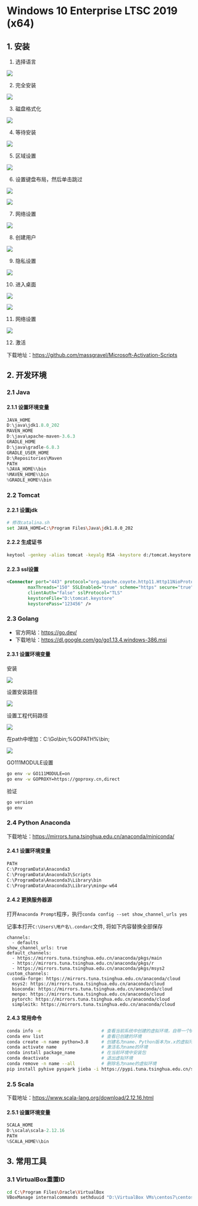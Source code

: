 # Windows 10 Enterprise LTSC 2019 (x64) 

## 1. 安装

1. 选择语言

![](../../assets/_images/deploy/win10/1.png)

2. 完全安装

![](../../assets/_images/deploy/win10/2.png)

3. 磁盘格式化

![](../../assets/_images/deploy/win10/3.png)

4. 等待安装

![](../../assets/_images/deploy/win10/4.png)

5. 区域设置

![](../../assets/_images/deploy/win10/5.png)

6. 设置键盘布局，然后单击跳过

![](../../assets/_images/deploy/win10/6.png)

![](../../assets/_images/deploy/win10/7.png)

7. 网络设置

![](../../assets/_images/deploy/win10/8.png)

8. 创建用户

![](../../assets/_images/deploy/win10/9.png)

9. 隐私设置

![](../../assets/_images/deploy/win10/10.png)

10. 进入桌面

![](../../assets/_images/deploy/win10/11.png)

![](../../assets/_images/deploy/win10/12.png)

11. 网络设置

![](../../assets/_images/deploy/win10/13.png)

12. 激活

下载地址：https://github.com/massgravel/Microsoft-Activation-Scripts

## 2. 开发环境

### 2.1 Java

#### 2.1.1 设置环境变量

```java
JAVA_HOME
D:\java\jdk1.8.0_202
MAVEN_HOME
D:\java\apache-maven-3.6.3
GRADLE_HOME
D:\java\gradle-6.8.3
GRADLE_USER_HOME
D:\Repositories\Maven
PATH
%JAVA_HOME%\bin
%MAVEN_HOME%\bin
%GRADLE_HOME%\bin
```

### 2.2 Tomcat

#### 2.2.1 设置jdk

```bash
# 修改catalina.sh
set JAVA_HOME=C:\Program Files\Java\jdk1.8.0_202
```

#### 2.2.2 生成证书

```bash
keytool -genkey -alias tomcat -keyalg RSA -keystore d:/tomcat.keystore
```

#### 2.2.3 ssl设置

```xml
<Connector port="443" protocol="org.apache.coyote.http11.Http11NioProtocol"
        maxThreads="150" SSLEnabled="true" scheme="https" secure="true"
        clientAuth="false" sslProtocol="TLS"
        keystoreFile="D:\tomcat.keystore" 
        keystorePass="123456" /> 
```

### 2.3 Golang

- 官方网站：https://go.dev/
- 下载地址：https://dl.google.com/go/go1.13.4.windows-386.msi

#### 2.3.1 设置环境变量

安装

![](../../assets/_images/deploy/win10/go_1.png)

设置安装路径

![](../../assets/_images/deploy/win10/go_2.png)

设置工程代码路径

![](../../assets/_images/deploy/win10/go_3.png)

在path中增加：C:\Go\bin;%GOPATH%\bin;

![](../../assets/_images/deploy/win10/go_4.png)

GO111MODULE设置

```bash
go env -w GO111MODULE=on
go env -w GOPROXY=https://goproxy.cn,direct
```

验证

```bash
go version
go env
```

### 2.4 Python Anaconda

下载地址：https://mirrors.tuna.tsinghua.edu.cn/anaconda/miniconda/

#### 2.4.1 设置环境变量

```java
PATH
C:\ProgramData\Anaconda3
C:\ProgramData\Anaconda3\Scripts
C:\ProgramData\Anaconda3\Library\bin
C:\ProgramData\Anaconda3\Library\mingw-w64
```

#### 2.4.2 更换服务器源

打开`Anaconda Prompt`程序，执行`conda config --set show_channel_urls yes`

记事本打开`C:\Users\用户名\.condarc`文件, 将如下内容替换全部保存

```shell
channels:
  - defaults
show_channel_urls: true
default_channels:
  - https://mirrors.tuna.tsinghua.edu.cn/anaconda/pkgs/main
  - https://mirrors.tuna.tsinghua.edu.cn/anaconda/pkgs/r
  - https://mirrors.tuna.tsinghua.edu.cn/anaconda/pkgs/msys2
custom_channels:
  conda-forge: https://mirrors.tuna.tsinghua.edu.cn/anaconda/cloud
  msys2: https://mirrors.tuna.tsinghua.edu.cn/anaconda/cloud
  bioconda: https://mirrors.tuna.tsinghua.edu.cn/anaconda/cloud
  menpo: https://mirrors.tuna.tsinghua.edu.cn/anaconda/cloud
  pytorch: https://mirrors.tuna.tsinghua.edu.cn/anaconda/cloud
  simpleitk: https://mirrors.tuna.tsinghua.edu.cn/anaconda/cloud
```

#### 2.4.3 常用命令

```bash
conda info -e                       # 查看当前系统中创建的虚拟环境，自带一个base环境
conda env list                      # 查看已创建的环境
conda create -n name python=3.8     # 创建名为name、Python版本为x.x的虚拟环境
conda activate name                 # 激活名为name的环境
conda install package_name          # 在当前环境中安装包
conda deactivate                    # 退出虚拟环境
conda remove -n name --all          # 删除名为name的虚拟环境
pip install pyhive pyspark jieba -i https://pypi.tuna.tsinghua.edu.cn/simple    # 在虚拟环境内安装包
```

### 2.5 Scala

下载地址：https://www.scala-lang.org/download/2.12.16.html

#### 2.5.1 设置环境变量

```java
SCALA_HOME
D:\scala\scala-2.12.16
PATH
%SCALA_HOME%\bin
```

## 3. 常用工具

### 3.1 VirtualBox重置ID

```bash
cd C:\Program Files\Oracle\VirtualBox
VBoxManage internalcommands sethduuid "D:\VirtualBox VMs\centos7\centos7.vdi"
```